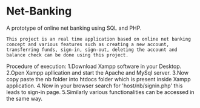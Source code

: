 # Net-Banking
A prototype of online net banking using SQL and PHP.

    This project is an real time application based on online net banking concept and various features such as creating a new account, transferring funds, sign-in, sign-out, deleting the account and balance check can be done using this project.
    
Procedure of execution:
    1.Download Xampp software in your Desktop.
    2.Open Xampp apllication and start the Apache and MySql server.
    3.Now copy paste the nb folder into htdocs folder which is present inside Xampp application.
    4.Now in your browser search for 'host/nb/signin.php' this leads to sign-in page.
    5.Similarly various functionalities can be accessed in the same way.
